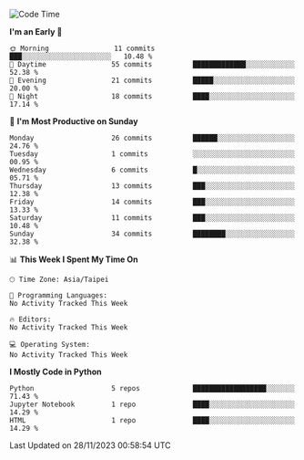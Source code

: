 <!--START_SECTION:waka-->
![Code Time](http://img.shields.io/badge/Code%20Time-6%20hrs%2037%20mins-blue)

**I'm an Early 🐤** 

```text
🌞 Morning                11 commits          ███░░░░░░░░░░░░░░░░░░░░░░   10.48 % 
🌆 Daytime                55 commits          █████████████░░░░░░░░░░░░   52.38 % 
🌃 Evening                21 commits          █████░░░░░░░░░░░░░░░░░░░░   20.00 % 
🌙 Night                  18 commits          ████░░░░░░░░░░░░░░░░░░░░░   17.14 % 
```
📅 **I'm Most Productive on Sunday** 

```text
Monday                   26 commits          ██████░░░░░░░░░░░░░░░░░░░   24.76 % 
Tuesday                  1 commits           ░░░░░░░░░░░░░░░░░░░░░░░░░   00.95 % 
Wednesday                6 commits           █░░░░░░░░░░░░░░░░░░░░░░░░   05.71 % 
Thursday                 13 commits          ███░░░░░░░░░░░░░░░░░░░░░░   12.38 % 
Friday                   14 commits          ███░░░░░░░░░░░░░░░░░░░░░░   13.33 % 
Saturday                 11 commits          ███░░░░░░░░░░░░░░░░░░░░░░   10.48 % 
Sunday                   34 commits          ████████░░░░░░░░░░░░░░░░░   32.38 % 
```


📊 **This Week I Spent My Time On** 

```text
🕑︎ Time Zone: Asia/Taipei

💬 Programming Languages: 
No Activity Tracked This Week

🔥 Editors: 
No Activity Tracked This Week

💻 Operating System: 
No Activity Tracked This Week
```

**I Mostly Code in Python** 

```text
Python                   5 repos             ██████████████████░░░░░░░   71.43 % 
Jupyter Notebook         1 repo              ████░░░░░░░░░░░░░░░░░░░░░   14.29 % 
HTML                     1 repo              ████░░░░░░░░░░░░░░░░░░░░░   14.29 % 
```




 Last Updated on 28/11/2023 00:58:54 UTC
<!--END_SECTION:waka-->
